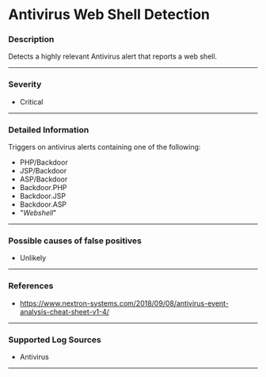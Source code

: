 # Antivirus Web Shell Detection
### Description

Detects a highly relevant Antivirus alert that reports a web shell.

-------------------
### Severity

- Critical

-------------------

### Detailed Information

Triggers on antivirus alerts containing one of the following:

  - PHP/Backdoor
  - JSP/Backdoor
  - ASP/Backdoor
  - Backdoor.PHP
  - Backdoor.JSP
  - Backdoor.ASP
  - "*Webshell*"

-------------------

### Possible causes of false positives

- Unlikely

-------------------
### References

- https://www.nextron-systems.com/2018/09/08/antivirus-event-analysis-cheat-sheet-v1-4/

-------------------
### Supported Log Sources

- Antivirus

-------------------
